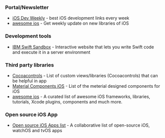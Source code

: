 ### Portal/Newsletter

- [iOS Dev Weekly](http://iosdevweekly.com/) - best iOS development links every week
- [awesome ios](http://weekly.awesomeios.com/) - Get weekly update on new libraries of iOS
### Development tools

- [IBM Swift Sandbox](https://swiftlang.ng.bluemix.net/#/repl) - Interactive website that lets you write Swift code and execute it in a server environment

### Third party libraries
- [Cocoacontrols](https://www.cocoacontrols.com/) - List of custom views/libraries (Cocoacontrols) that can be helpful in app
- [Material Components iOS](https://github.com/material-components/material-components-ios) - List of the meterial designed components for iOS
- [awesome ios](https://github.com/vsouza/awesome-ios) - A curated list of awesome iOS frameworks, libraries, tutorials, Xcode plugins, components and much more. 

### Open source iOS App
- [Open source iOS Apps list](https://github.com/dkhamsing/open-source-ios-apps) - A collaborative list of open-source iOS, watchOS and tvOS apps
